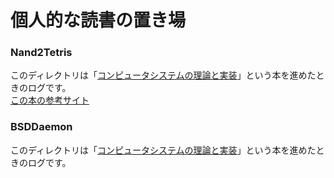 # 個人的な読書の置き場
### Nand2Tetris
このディレクトリは「[コンピュータシステムの理論と実装](https://www.amazon.co.jp/%E3%82%B3%E3%83%B3%E3%83%94%E3%83%A5%E3%83%BC%E3%82%BF%E3%82%B7%E3%82%B9%E3%83%86%E3%83%A0%E3%81%AE%E7%90%86%E8%AB%96%E3%81%A8%E5%AE%9F%E8%A3%85-%E2%80%95%E3%83%A2%E3%83%80%E3%83%B3%E3%81%AA%E3%82%B3%E3%83%B3%E3%83%94%E3%83%A5%E3%83%BC%E3%82%BF%E3%81%AE%E4%BD%9C%E3%82%8A%E6%96%B9-Noam-Nisan/dp/4873117127)」という本を進めたときのログです。  
[この本の参考サイト](https://www.nand2tetris.org/)
### BSDDaemon
このディレクトリは「[コンピュータシステムの理論と実装](https://www.amazon.co.jp/%E3%83%87%E3%83%BC%E3%83%A2%E3%83%B3%E5%90%9B%E3%81%AE%E3%82%BD%E3%83%BC%E3%82%B9%E6%8E%A2%E6%A4%9C%E2%80%95BSD%E3%81%AE%E3%82%BD%E3%83%BC%E3%82%B9%E3%82%B3%E3%83%BC%E3%83%89%E3%82%92%E6%8E%A2%E3%82%8B%E5%86%92%E9%99%BA%E8%80%85%E3%81%9F%E3%81%A1%E3%81%AE%E3%81%9F%E3%82%81%E3%81%AE%E6%89%8B%E5%BC%95%E3%81%8D%E6%9B%B8-BSD-magazine-Books-%E6%B0%B7%E5%B1%B1/dp/4756144152)」という本を進めたときのログです。  

